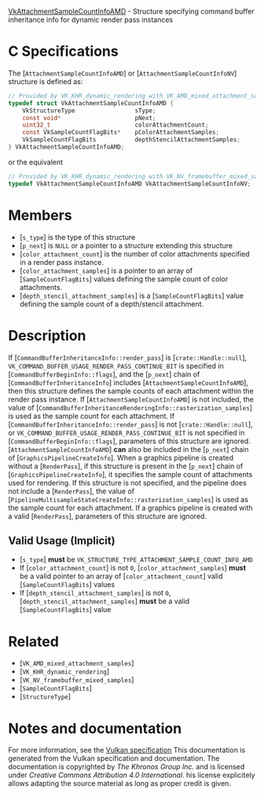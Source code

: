 [VkAttachmentSampleCountInfoAMD](https://www.khronos.org/registry/vulkan/specs/1.3-extensions/man/html/VkAttachmentSampleCountInfoAMD.html) - Structure specifying command buffer inheritance info for dynamic render pass instances

# C Specifications
The
[`AttachmentSampleCountInfoAMD`]
or
[`AttachmentSampleCountInfoNV`]
structure is defined as:
```c
// Provided by VK_KHR_dynamic_rendering with VK_AMD_mixed_attachment_samples
typedef struct VkAttachmentSampleCountInfoAMD {
    VkStructureType                 sType;
    const void*                     pNext;
    uint32_t                        colorAttachmentCount;
    const VkSampleCountFlagBits*    pColorAttachmentSamples;
    VkSampleCountFlagBits           depthStencilAttachmentSamples;
} VkAttachmentSampleCountInfoAMD;
```
or the equivalent
```c
// Provided by VK_KHR_dynamic_rendering with VK_NV_framebuffer_mixed_samples
typedef VkAttachmentSampleCountInfoAMD VkAttachmentSampleCountInfoNV;
```

# Members
- [`s_type`] is the type of this structure
- [`p_next`] is `NULL` or a pointer to a structure extending this structure
- [`color_attachment_count`] is the number of color attachments specified in a render pass instance.
- [`color_attachment_samples`] is a pointer to an array of [`SampleCountFlagBits`] values defining the sample count of color attachments.
- [`depth_stencil_attachment_samples`] is a [`SampleCountFlagBits`] value defining the sample count of a depth/stencil attachment.

# Description
If [`CommandBufferInheritanceInfo::render_pass`] is
[`crate::Handle::null`], `VK_COMMAND_BUFFER_USAGE_RENDER_PASS_CONTINUE_BIT`
is specified in [`CommandBufferBeginInfo::flags`], and the
[`p_next`] chain of [`CommandBufferInheritanceInfo`] includes
[`AttachmentSampleCountInfoAMD`], then this structure defines the sample
counts of each attachment within the render pass instance.
If [`AttachmentSampleCountInfoAMD`] is not included, the value of
[`CommandBufferInheritanceRenderingInfo::rasterization_samples`] is
used as the sample count for each attachment.
If [`CommandBufferInheritanceInfo::render_pass`] is not
[`crate::Handle::null`], or
`VK_COMMAND_BUFFER_USAGE_RENDER_PASS_CONTINUE_BIT` is not specified in
[`CommandBufferBeginInfo::flags`], parameters of this structure
are ignored.[`AttachmentSampleCountInfoAMD`] **can**  also be included in the
[`p_next`] chain of [`GraphicsPipelineCreateInfo`].
When a graphics pipeline is created without a [`RenderPass`], if this
structure is present in the [`p_next`] chain of
[`GraphicsPipelineCreateInfo`], it specifies the sample count of
attachments used for rendering.
If this structure is not specified, and the pipeline does not include a
[`RenderPass`], the value of
[`PipelineMultisampleStateCreateInfo::rasterization_samples`] is
used as the sample count for each attachment.
If a graphics pipeline is created with a valid [`RenderPass`],
parameters of this structure are ignored.
## Valid Usage (Implicit)
-  [`s_type`] **must**  be `VK_STRUCTURE_TYPE_ATTACHMENT_SAMPLE_COUNT_INFO_AMD`
-    If [`color_attachment_count`] is not `0`, [`color_attachment_samples`] **must**  be a valid pointer to an array of [`color_attachment_count`] valid [`SampleCountFlagBits`] values
-    If [`depth_stencil_attachment_samples`] is not `0`, [`depth_stencil_attachment_samples`] **must**  be a valid [`SampleCountFlagBits`] value

# Related
- [`VK_AMD_mixed_attachment_samples`]
- [`VK_KHR_dynamic_rendering`]
- [`VK_NV_framebuffer_mixed_samples`]
- [`SampleCountFlagBits`]
- [`StructureType`]

# Notes and documentation
For more information, see the [Vulkan specification](https://www.khronos.org/registry/vulkan/specs/1.3-extensions/html/vkspec.html)
This documentation is generated from the Vulkan specification and documentation.
The documentation is copyrighted by *The Khronos Group Inc.* and is licensed under *Creative Commons Attribution 4.0 International*.
his license explicitely allows adapting the source material as long as proper credit is given.
        